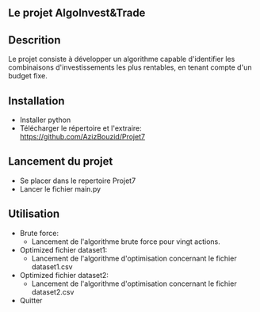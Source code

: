 ## Le projet AlgoInvest&Trade


## Descrition 

Le projet consiste à développer un algorithme capable d'identifier les combinaisons 
d'investissements les plus rentables, en tenant compte d'un budget fixe.


## Installation

- Installer python
- Télécharger le répertoire et l'extraire: https://github.com/AzizBouzid/Projet7


## Lancement du projet

- Se placer dans le repertoire Projet7
- Lancer le fichier main.py

## Utilisation

- Brute force:
	- Lancement de l'algorithme brute force pour vingt actions.
- Optimized fichier dataset1:
	- Lancement de l'algorithme d'optimisation concernant le fichier dataset1.csv
- Optimized fichier dataset2:
	- Lancement de l'algorithme d'optimisation concernant le fichier dataset2.csv
- Quitter

